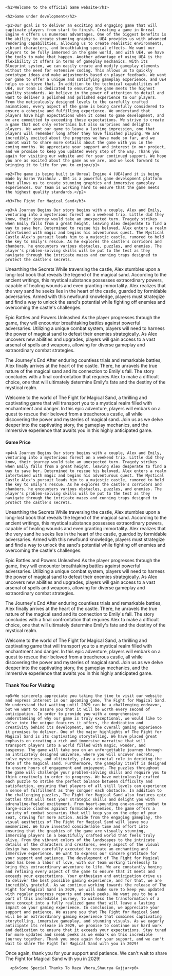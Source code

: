 <!DOCTYPE html>
<html>
  <body>

    <h1>Welcome to the official Game website</h1>
    
    <h2>Game under development</h2>

    <p1>Our goal is to deliver an exciting and engaging game that will captivate players from start to finish. Creating a game in Unreal Engine 4 offers us numerous advantages. One of the biggest benefits is the ability to create stunning graphics. UE4 provides us with advanced rendering capabilities, allowing us to create realistic environments, vibrant characters, and breathtaking special effects. We want our players to be fully immersed in the game world, and with UE4, we have the tools to make that happen. Another advantage of using UE4 is the flexibility it offers in terms of gameplay mechanics. With its Blueprint system, we can easily create and modify gameplay elements without the need for extensive coding. This allows us to quickly prototype ideas and make adjustments based on player feedback. We want our game to offer a unique and satisfying gameplay experience, and UE4 helps us achieve that. In addition to the technical capabilities of UE4, our team is dedicated to ensuring the game meets the highest quality standards. We believe in the power of attention to detail and want to deliver a polished and polished experience to our players. From the meticulously designed levels to the carefully crafted animations, every aspect of the game is being carefully considered to ensure a cohesive and fulfilling experience. We understand that players have high expectations when it comes to game development, and we are committed to exceeding those expectations. We strive to create a game that not only entertains but also surprises and delights players. We want our game to leave a lasting impression, one that players will remember long after they have finished playing. We are incredibly excited about the progress we have made so far, and we cannot wait to share more details about the game with you in the coming months. We appreciate your support and interest in our project, and we promise to keep you updated every step of the way. Thank you again for visiting our website and for your continued support. We hope you are as excited about the game as we are, and we look forward to bringing it to life for you to enjoy</p1>

    <p2>The game is being built in Unreal Engine 4 (UE4)and it is being made by Aarav Vaishnav . UE4 is a powerful game development platform that allows us to create stunning graphics and immersive gameplay experiences. Our team is working hard to ensure that the game meets the highest quality standards.</p2>
    
    <h3>The Fight For Magical Sand</h3>
    
    <p3>A Journey Begins Our story begins with a couple, Alex and Emily, venturing into a mysterious forest on a weekend trip. Little did they know, their journey would take an unexpected turn. Tragedy strikes when Emily falls from a great height, leaving Alex desperate to find a way to save her. Determined to rescue his beloved, Alex enters a realm intertwined with magic and begins his adventurous quest. The Mystical Castle Alex's pursuit leads him to a majestic castle, rumored to hold the key to Emily's rescue. As he explores the castle's corridors and chambers, he encounters various obstacles, puzzles, and enemies. The player's problem-solving skills will be put to the test as they navigate through the intricate mazes and cunning traps designed to protect the castle's secrets.

Unearthing the Secrets While traversing the castle, Alex stumbles upon a long-lost book that reveals the legend of the magical sand. According to the ancient writings, this mystical substance possesses extraordinary powers, capable of healing wounds and even granting immortality. Alex realizes that the very sand he seeks lies in the heart of the castle, guarded by formidable adversaries. Armed with this newfound knowledge, players must strategize and find a way to unlock the sand's potential while fighting off enemies and overcoming the castle's challenges.

Epic Battles and Powers Unleashed As the player progresses through the game, they will encounter breathtaking battles against powerful adversaries. Utilizing a unique combat system, players will need to harness the power of magical sand to defeat their enemies strategically. As Alex uncovers new abilities and upgrades, players will gain access to a vast arsenal of spells and weapons, allowing for diverse gameplay and extraordinary combat strategies.

The Journey's End After enduring countless trials and remarkable battles, Alex finally arrives at the heart of the castle. There, he unravels the true nature of the magical sand and its connection to Emily's fall. The story concludes with a final confrontation that requires Alex to make a difficult choice, one that will ultimately determine Emily's fate and the destiny of the mystical realm.

Welcome to the world of The Fight for Magical Sand, a thrilling and captivating game that will transport you to a mystical realm filled with enchantment and danger. In this epic adventure, players will embark on a quest to rescue their beloved from a treacherous castle, all while discovering the power and mysteries of magical sand. Join us as we delve deeper into the captivating story, the gameplay mechanics, and the immersive experience that awaits you in this highly anticipated game.</p3>
    <h4>Game Price</h4>
   
    <p4>A Journey Begins Our story begins with a couple, Alex and Emily, venturing into a mysterious forest on a weekend trip. Little did they know, their journey would take an unexpected turn. Tragedy strikes when Emily falls from a great height, leaving Alex desperate to find a way to save her. Determined to rescue his beloved, Alex enters a realm intertwined with magic and begins his adventurous quest. The Mystical Castle Alex's pursuit leads him to a majestic castle, rumored to hold the key to Emily's rescue. As he explores the castle's corridors and chambers, he encounters various obstacles, puzzles, and enemies. The player's problem-solving skills will be put to the test as they navigate through the intricate mazes and cunning traps designed to protect the castle's secrets.

Unearthing the Secrets While traversing the castle, Alex stumbles upon a long-lost book that reveals the legend of the magical sand. According to the ancient writings, this mystical substance possesses extraordinary powers, capable of healing wounds and even granting immortality. Alex realizes that the very sand he seeks lies in the heart of the castle, guarded by formidable adversaries. Armed with this newfound knowledge, players must strategize and find a way to unlock the sand's potential while fighting off enemies and overcoming the castle's challenges.

Epic Battles and Powers Unleashed As the player progresses through the game, they will encounter breathtaking battles against powerful adversaries. Utilizing a unique combat system, players will need to harness the power of magical sand to defeat their enemies strategically. As Alex uncovers new abilities and upgrades, players will gain access to a vast arsenal of spells and weapons, allowing for diverse gameplay and extraordinary combat strategies.

The Journey's End After enduring countless trials and remarkable battles, Alex finally arrives at the heart of the castle. There, he unravels the true nature of the magical sand and its connection to Emily's fall. The story concludes with a final confrontation that requires Alex to make a difficult choice, one that will ultimately determine Emily's fate and the destiny of the mystical realm.

Welcome to the world of The Fight for Magical Sand, a thrilling and captivating game that will transport you to a mystical realm filled with enchantment and danger. In this epic adventure, players will embark on a quest to rescue their beloved from a treacherous castle, all while discovering the power and mysteries of magical sand. Join us as we delve deeper into the captivating story, the gameplay mechanics, and the immersive experience that awaits you in this highly anticipated game.</p4>
    <h4>Thank You For Visiting</h4>
   
    <p5>We sincerely appreciate you taking the time to visit our website and express interest in our upcoming game, The Fight for Magical Sand. We understand that waiting until 2029 can be a challenging endeavor, but we want to assure you that it will be worth every second of anticipation. In order to provide you with a comprehensive understanding of why our game is truly exceptional, we would like to delve into the unique features it offers, the dedication and creativity behind its development, and the overall gaming experience it promises to deliver. One of the major highlights of The Fight for Magical Sand is its captivating storytelling. We have placed great emphasis on creating a rich and immersive narrative that will transport players into a world filled with magic, wonder, and suspense. The game will take you on an unforgettable journey through an intricately designed universe, where you will uncover secrets, solve mysteries, and ultimately, play a crucial role in deciding the fate of the magical sand. Furthermore, the gameplay itself is designed to ensure hours of engagement and enjoyment. The puzzles throughout the game will challenge your problem-solving skills and require you to think creatively in order to progress. We have meticulously crafted each puzzle to strike the perfect balance between difficulty and satisfaction, ensuring that players of all skill levels can experience a sense of fulfillment as they conquer each obstacle. In addition to the challenging puzzles, The Fight for Magical Sand also features epic battles that will test your strategic skills and delight you with adrenaline-fueled excitement. From heart-pounding one-on-one combat to large-scale clashes against formidable enemies, the game offers a variety of combat scenarios that will keep you on the edge of your seat, craving for more action. Aside from the engaging gameplay, the visual aesthetics of The Fight for Magical Sand will leave you mesmerized. We have invested considerable time and effort into ensuring that the graphics of the game are visually stunning, immersing players in a beautifully crafted world that feels truly alive. From the vibrant colors of the landscapes to the intricate details of the characters and creatures, every aspect of the visual design has been carefully executed to create an enchanting and immersive experience. We want to express our sincere gratitude for your support and patience. The development of The Fight for Magical Sand has been a labor of love, with our team working tirelessly to bring this extraordinary adventure to life. We are constantly honing and refining every aspect of the game to ensure that it meets and exceeds your expectations. Your enthusiasm and anticipation drive us to deliver the best possible gaming experience, and for that, we are incredibly grateful. As we continue working towards the release of The Fight for Magical Sand in 2029, we will make sure to keep you updated with regular progress reports and sneak peeks. We want you to be a part of this incredible journey, to witness the transformation of a mere concept into a fully realized game that will leave a lasting impact on your gaming experience. In conclusion, we appreciate your support and patience. We assure you that The Fight for Magical Sand will be an extraordinary gaming experience that combines captivating storytelling, immersive gameplay, and stunning visuals. As we eagerly anticipate its release in 2029, we promise to continue our hard work and dedication to ensure that it exceeds your expectations. Stay tuned for more updates and sneak peeks as we embark on this incredible journey together. Thank you once again for your support, and we can't wait to share The Fight for Magical Sand with you in 2029!

Once again, thank you for your support and patience. We can't wait to share The Fight for Magical Sand with you in 2029!

      <p6>Some Special Thanks To Raza Vhora,Shaurya Gajjar<p6>
